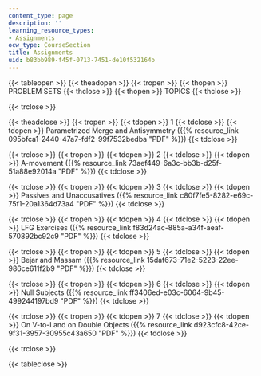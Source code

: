 ```yaml
---
content_type: page
description: ''
learning_resource_types:
- Assignments
ocw_type: CourseSection
title: Assignments
uid: b83bb989-f45f-0713-7451-de10f532164b
---
```


{{< tableopen >}}
{{< theadopen >}}
{{< tropen >}}
{{< thopen >}}
PROBLEM SETS
{{< thclose >}}
{{< thopen >}}
TOPICS
{{< thclose >}}

{{< trclose >}}

{{< theadclose >}}
{{< tropen >}}
{{< tdopen >}}
1
{{< tdclose >}}
{{< tdopen >}}
Parametrized Merge and Antisymmetry ({{% resource_link 095bfca1-2440-47a7-fdf2-99f7532bedba "PDF" %}})
{{< tdclose >}}

{{< trclose >}}
{{< tropen >}}
{{< tdopen >}}
2
{{< tdclose >}}
{{< tdopen >}}
A-movement ({{% resource_link 73aef449-6a3c-bb3b-d25f-51a88e92014a "PDF" %}})
{{< tdclose >}}

{{< trclose >}}
{{< tropen >}}
{{< tdopen >}}
3
{{< tdclose >}}
{{< tdopen >}}
Passives and Unaccusatives ({{% resource_link c80f7fe5-8282-e69c-75f1-20a1364d73a4 "PDF" %}})
{{< tdclose >}}

{{< trclose >}}
{{< tropen >}}
{{< tdopen >}}
4
{{< tdclose >}}
{{< tdopen >}}
LFG Exercises ({{% resource_link f83d24ac-885a-a34f-aeaf-570892bc92c9 "PDF" %}})
{{< tdclose >}}

{{< trclose >}}
{{< tropen >}}
{{< tdopen >}}
5
{{< tdclose >}}
{{< tdopen >}}
Bejar and Massam ({{% resource_link 15daf673-71e2-5223-22ee-986ce611f2b9 "PDF" %}})
{{< tdclose >}}

{{< trclose >}}
{{< tropen >}}
{{< tdopen >}}
6
{{< tdclose >}}
{{< tdopen >}}
Null Subjects ({{% resource_link ff3406ed-e03c-6064-9b45-499244197bd9 "PDF" %}})
{{< tdclose >}}

{{< trclose >}}
{{< tropen >}}
{{< tdopen >}}
7
{{< tdclose >}}
{{< tdopen >}}
On V-to-I and on Double Objects ({{% resource_link d923cfc8-42ce-9f31-3957-30955c43a650 "PDF" %}})
{{< tdclose >}}

{{< trclose >}}

{{< tableclose >}}